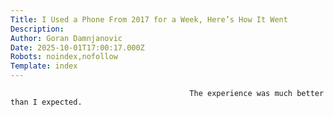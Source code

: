 ```yaml
---
Title: I Used a Phone From 2017 for a Week, Here’s How It Went
Description: 
Author: Goran Damnjanovic
Date: 2025-10-01T17:00:17.000Z
Robots: noindex,nofollow
Template: index
---
```


                                            The experience was much better than I expected. 
                                        